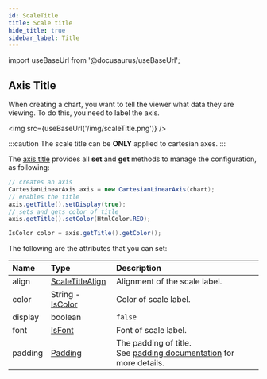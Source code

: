 ```yaml
---
id: ScaleTitle
title: Scale title
hide_title: true
sidebar_label: Title
---
```

import useBaseUrl from '@docusaurus/useBaseUrl';

## Axis Title

When creating a chart, you want to tell the viewer what data they are viewing. To do this, you need to label the axis.

<img src={useBaseUrl('/img/scaleTitle.png')} />

:::caution
The scale title can be **ONLY** applied to cartesian axes.
:::

The [axis title](https://pepstock-org.github.io/Charba/5.4/org/pepstock/charba/client/configuration/CartesianScaleTitle.html) provides all **set** and **get** methods to manage the configuration, as following:

```java
// creates an axis
CartesianLinearAxis axis = new CartesianLinearAxis(chart);
// enables the title
axis.getTitle().setDisplay(true);
// sets and gets color of title
axis.getTitle().setColor(HtmlColor.RED);

IsColor color = axis.getTitle().getColor();
```

The following are the attributes that you can set:

| Name | Type | Description
| :- | :- | :-
| align | [ScaleTitleAlign](https://pepstock-org.github.io/Charba/5.4/org/pepstock/charba/client/enums/ScaleTitleAlign.html) | Alignment of the scale label.
| color | String - [IsColor](https://pepstock-org.github.io/Charba/5.4/org/pepstock/charba/client/colors/IsColor.html) | Color of scale label.
| display | boolean | `false` | If `true`, the scale label is shown.
| font | [IsFont](https://pepstock-org.github.io/Charba/5.4/org/pepstock/charba/client/options/IsFont.html) | Font of scale label.
| padding | [Padding](https://pepstock-org.github.io/Charba/5.4/org/pepstock/charba/client/configuration/Padding.html) | The padding of title.<br/>See [padding documentation](../configuration/Commons#padding) for more details.
